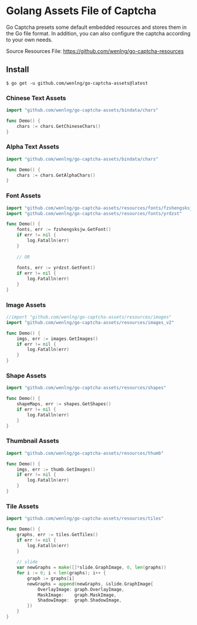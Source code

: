 # Golang Assets File of Captcha
Go Captcha presets some default embedded resources and stores them in the Go file format. In addition, you can also configure the captcha according to your own needs.

Source Resources File: https://github.com/wenlng/go-captcha-resources


## Install
```shell
$ go get -u github.com/wenlng/go-captcha-assets@latest
```

### Chinese Text Assets
```go
import "github.com/wenlng/go-captcha-assets/bindata/chars"

func Demo() {
    chars := chars.GetChineseChars()
}
```

### Alpha Text Assets
```go
import "github.com/wenlng/go-captcha-assets/bindata/chars"

func Demo() {
    chars := chars.GetAlphaChars()
}
```

### Font Assets
```go
import "github.com/wenlng/go-captcha-assets/resources/fonts/fzshengsksjw"
import "github.com/wenlng/go-captcha-assets/resources/fonts/yrdzst"

func Demo() {
    fonts, err := fzshengsksjw.GetFont()
    if err != nil {
        log.Fatalln(err)
    }
    
    // OR
    
    fonts, err := yrdzst.GetFont()
    if err != nil {
        log.Fatalln(err)
    }
}
```

### Image Assets
```go
//import "github.com/wenlng/go-captcha-assets/resources/images"
import "github.com/wenlng/go-captcha-assets/resources/images_v2"

func Demo() {
    imgs, err := images.GetImages()
    if err != nil {
        log.Fatalln(err)
    }
}
```

### Shape Assets
```go
import "github.com/wenlng/go-captcha-assets/resources/shapes"

func Demo() {
    shapeMaps, err := shapes.GetShapes()
    if err != nil {
        log.Fatalln(err)
    }
}
```

### Thumbnail Assets
```go
import "github.com/wenlng/go-captcha-assets/resources/thumb"

func Demo() {
    imgs, err := thumb.GetImages()
    if err != nil {
        log.Fatalln(err)
    }
}
```

### Tile Assets
```go
import "github.com/wenlng/go-captcha-assets/resources/tiles"

func Demo() {
    graphs, err := tiles.GetTiles()
    if err != nil {
        log.Fatalln(err)
    }
    
    // slide
    var newGraphs = make([]*slide.GraphImage, 0, len(graphs))
    for i := 0; i < len(graphs); i++ {
        graph := graphs[i]
        newGraphs = append(newGraphs, &slide.GraphImage{
            OverlayImage: graph.OverlayImage,
            MaskImage:    graph.MaskImage,
            ShadowImage:  graph.ShadowImage,
        })
    }
}
```